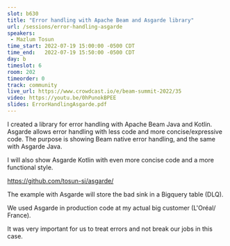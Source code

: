 ```yaml
---
slot: b630
title: "Error handling with Apache Beam and Asgarde library"
url: /sessions/error-handling-asgarde
speakers:
 - Mazlum Tosun
time_start: 2022-07-19 15:00:00 -0500 CDT
time_end:   2022-07-19 15:50:00 -0500 CDT
day: b
timeslot: 6
room: 202
timeorder: 0
track: community
live_url: https://www.crowdcast.io/e/beam-summit-2022/35
video: https://youtu.be/0hPunokBPEE
slides: ErrorHandlingAsgarde.pdf
---
```


I created a library for error handling with Apache Beam Java and Kotlin. Asgarde allows error handling with less code and more concise/expressive code. The purpose is showing Beam native error handling, and the same with Asgarde Java.

I will also show Asgarde Kotlin with even more concise code and a more functional style.

https://github.com/tosun-si/asgarde/

The example with Asgarde will store the bad sink in a Bigquery table (DLQ).

We used Asgarde in production code at my actual big customer  (L'Oréal/ France).

It was very important for us to treat errors and not break our jobs in this case.
